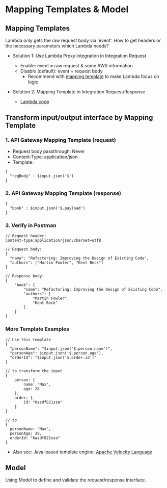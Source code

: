 # Mapping Templates & Model

## Mapping Templates

Lambda only gets the raw request body via 'event'. How to get headers or the necessary parameters which Lambda needs?

- Solution 1: Use Lambda Proxy integration in Integration Request

  - Enable: event = raw request & some AWS information
  - Disable (default): event = request body
    - Recommend with [mapping template](https://docs.aws.amazon.com/apigateway/latest/developerguide/api-gateway-mapping-template-reference.html) to make Lambda focus on logic

- Solution 2: Mapping Template in Integration Request/Response
  - [Lambda code](lambda/kalin-bookshop-create_book/index.js)

## Transform input/output interface by Mapping Template

### 1. API Gateway Mapping Template (request)

- Request body passthrough: Never
- Content-Type: application/json
- Template:

```
{
  "reqBody" : $input.json('$')
}
```

### 2. API Gateway Mapping Template (response)

```
{
  "book" : $input.json('$.payload')
}
```

### 3. Verify in Postman

```
// Request header:
Content-type:application/json;charset=utf8

// Request body:
{
  "name": "Refactoring: Improving the Design of Existing Code",
  "authors": ["Martin Fowler", "Kent Beck"]
}

// Response body:
{
    "book": {
        "name": "Refactoring: Improving the Design of Existing Code",
        "authors": [
            "Martin Fowler",
            "Kent Beck"
        ]
    }
}
```

### More Template Examples

```
// Use this template
{
  "personName": "$input.json('$.person.name')",
  "personAge": $input.json('$.person.age'),
  "orderId": "$input.json('$.order.id')"
}

// to transform the input
{
    person: {
        name: "Max",
        age: 28
    },
    order: {
        id: "6asdf821ssa"
    }
}

// to
{
  personName: "Max",
  personAge: 28,
  orderId: "6asdf821ssa"
}

```

- Also see: Java-based template engine: [Apache Velocity Language](http://velocity.apache.org/)

## Model

Using Model to define and validate the request/response interface.
